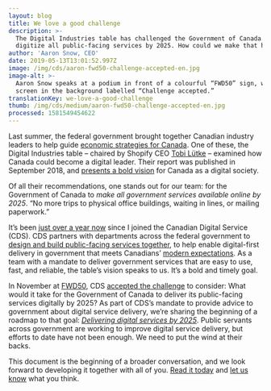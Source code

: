 ```yaml
---
layout: blog
title: We love a good challenge
description: >-
  The Digital Industries table has challenged the Government of Canada to
  digitize all public-facing services by 2025. How could we make that happen?
author: 'Aaron Snow, CEO'
date: 2019-05-13T13:01:52.997Z
image: /img/cds/aaron-fwd50-challenge-accepted-en.jpg
image-alt: >-
  Aaron Snow speaks at a podium in front of a colourful “FWD50” sign, with a
  screen in the background labelled “Challenge accepted.”
translationKey: we-love-a-good-challenge
thumb: /img/cds/medium/aaron-fwd50-challenge-accepted-en.jpg
processed: 1581549454622
---
```

Last summer, the federal government brought together Canadian industry leaders to help guide [economic strategies for Canada](https://www.ic.gc.ca/eic/site/098.nsf/eng/home). One of these, the Digital Industries table – chaired by Shopify CEO [Tobi Lütke](https://twitter.com/tobi) – examined how Canada could become a digital leader. Their report was published in September 2018, and [presents a bold vision](https://www.ic.gc.ca/eic/site/098.nsf/vwapj/ISEDC_Digital_Industries.pdf/$FILE/ISEDC_Digital_Industries.pdf) for Canada as a digital society.
 
Of all their recommendations, one stands out for our team: for the Government of Canada to *make all government services available online by 2025*. “No more trips to physical office buildings, waiting in lines, or mailing paperwork.”

It’s been [just over a year now](https://digital.canada.ca/2018/10/19/hello-world-canada/) since I joined the Canadian Digital Service (CDS). CDS partners with departments across the federal government to [design and build public-facing services together](https://digital.canada.ca/products/), to help enable digital-first delivery in government that meets Canadians’ [modern expectations](https://definitionofdigital.com/). As a team with a mandate to deliver government services that are easy to use, fast, and reliable, the table’s vision speaks to us. It’s a bold and timely goal.

In November at [FWD50](https://twitter.com/kathleenmonk/status/1060576882528268288), CDS [accepted the challenge](https://twitter.com/lecuyerkrista/status/1060572367330598912) to consider: What would it take for the Government of Canada to deliver its public-facing services digitally by 2025? As part of CDS’s mandate to provide advice to government about digital service delivery, we’re sharing the beginning of a roadmap to that goal: [*Delivering digital services by 2025*](https://digital.canada.ca/roadmap-2025/?utm_source=social&utm_medium=Blog&utm_campaign=roadmap-launch-initial). Public servants across government are working to improve digital service delivery, but efforts to date have not been enough. We need to put the wind at their backs.

This document is the beginning of a broader conversation, and we look forward to developing it together with all of you. [Read it today](https://digital.canada.ca/roadmap-2025/?utm_source=social&utm_medium=Blog&utm_campaign=roadmap-launch-initial) and [let us know](mailto:cds-snc@tbs-sct.gc.ca) what you think.


